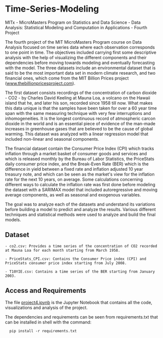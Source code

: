 # Time-Series-Modeling
MITx - MicroMasters Program on Statistics and Data Science - Data Analysis: Statistical Modeling and Computation in Applications - Fourth Project

The fourth project of the MIT MicroMasters Program course on Data Analysis focused on time series data where each observation corresponds to one point in time.  The objectives included carrying first some descriptive analysis with the help of visualizing the different components and their dependencies before moving towards modeling and eventually forecasting with the model. The three datasets include an environmental dataset that is said to be the most important data set in modern climate research, and two financial ones, which come from the MIT Billion Prices project (www.thebillionpricesproject.com).

The first dataset consists recordings of the concentration of carbon dioxide - CO2 - by Charles David Keeling at Mauna Loa, a volcano on the Hawaii island that he, and later his son, recorded since 1958 till now. What makes this data unique is that the samples have been taken for over a 60 year time span with the same measuring technique with very few interruptions and inhomogeneities. It is the longest continuous record of atmospheric carcon dioxide in the world and is an essential piece of evidence of the man-made increases in greenhouse gases that are believed to be the cause of global warming. This dataset was analyzed with a linear regression model that included non-linear and seasonal components.

The financial dataset contain the Consumer Price Index (CPI) which tracks inflation through a market basket of consumer goods and services and which is released monthly by the Bureau of Labor Statistics, the PriceStats daily consumer price index, and the Break-Even Rate (BER) which is the difference in yield between a fixed rate and inflation adjusted 10 year treasury note, and which can be seen as the market's view for the inflation rate for the next 10 years, on average. Some calculations concerning different ways to calculate the inflation rate was first done before modeling the dataset with a SARIMAX model that included autoregressive and moving average components, as well as seasonal and exogenous variables.

The goal was to analyze each of the datasets and understand its variations before building a model to predict and analyze the results. Various different techniques and statistical methods were used to analyze and build the final models.

## Dataset

    - co2.csv: Provides a time series of the concentration of CO2 recorded at Mauna Loa for each month starting from March 1958.
    
    - PriceStats_CPI.csv: Contains the Consumer Price index (CPI) and PriceStats consumer price index starting from July 2008.
    
    - T10YIE.csv: Contains a time series of the BER starting from January 2003. 

## Access and Requirements

The file [project4.ipynb](https://github.com/jajokine/Time-Series-Modeling/blob/main/project4.ipynb) is the Jupyter Notebook that contains all the code, visualizations and analysis of the project.

The dependencies and requirements can be seen from requirements.txt that can be installed in shell with the command:

      pip install -r requirements.txt
